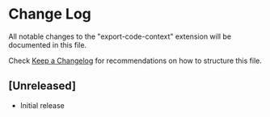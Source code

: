 # Change Log

All notable changes to the "export-code-context" extension will be documented in this file.

Check [Keep a Changelog](http://keepachangelog.com/) for recommendations on how to structure this file.

## [Unreleased]

- Initial release